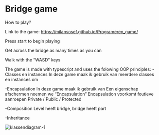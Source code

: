 # Bridge game

How to play?

Link to the game: https://milansosef.github.io/Programeren_game/

Press start to begin playing

Get across the bridge as many times as you can

Walk with the "WASD" keys


The game is made with typescript and uses the folowing OOP principles:
-Classes en instances
In deze game maak ik gebruik van meerdere classes en instances om

-Encapsulation
In deze game maak ik gebruik van
Een eigenschap afschermen noemen we “Encapsulation”
Encapsulation voorkomt foutieve aanroepen
Private / Public / Protected

-Composition
Level heeft bridge, bridge heeft part

-Inheritance

![klassendiagram-1](https://user-images.githubusercontent.com/22589141/27306626-96ed3e7c-5546-11e7-954b-335a651aa7fd.jpg)

